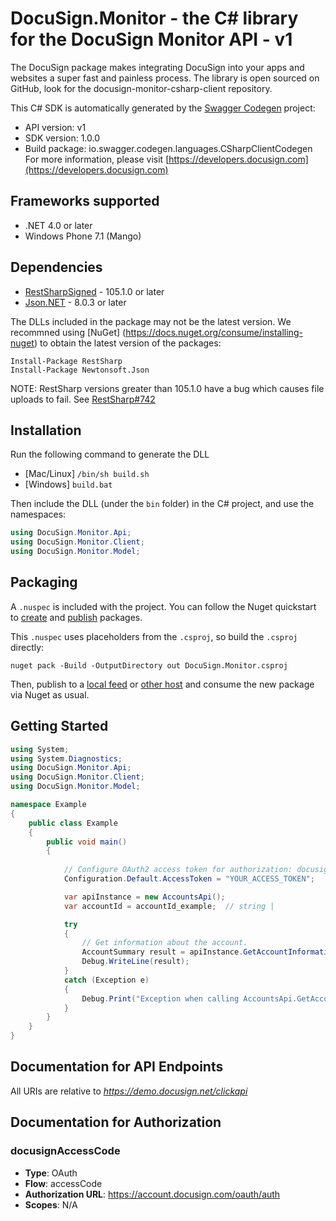 # DocuSign.Monitor - the C# library for the DocuSign Monitor API - v1

The DocuSign package makes integrating DocuSign into your apps and websites a super fast and painless process. The library is open sourced on GitHub, look for the docusign-monitor-csharp-client repository.

This C# SDK is automatically generated by the [Swagger Codegen](https://github.com/swagger-api/swagger-codegen) project:

- API version: v1
- SDK version: 1.0.0
- Build package: io.swagger.codegen.languages.CSharpClientCodegen
    For more information, please visit [https://developers.docusign.com](https://developers.docusign.com)

<a name="frameworks-supported"></a>
## Frameworks supported
- .NET 4.0 or later
- Windows Phone 7.1 (Mango)

<a name="dependencies"></a>
## Dependencies
- [RestSharpSigned](https://www.nuget.org/packages/RestSharpSigned) - 105.1.0 or later
- [Json.NET](https://www.nuget.org/packages/Newtonsoft.Json/) - 8.0.3 or later

The DLLs included in the package may not be the latest version. We recommned using [NuGet] (https://docs.nuget.org/consume/installing-nuget) to obtain the latest version of the packages:
```
Install-Package RestSharp
Install-Package Newtonsoft.Json
```

NOTE: RestSharp versions greater than 105.1.0 have a bug which causes file uploads to fail. See [RestSharp#742](https://github.com/restsharp/RestSharp/issues/742)

<a name="installation"></a>
## Installation
Run the following command to generate the DLL
- [Mac/Linux] `/bin/sh build.sh`
- [Windows] `build.bat`

Then include the DLL (under the `bin` folder) in the C# project, and use the namespaces:
```csharp
using DocuSign.Monitor.Api;
using DocuSign.Monitor.Client;
using DocuSign.Monitor.Model;
```

<a name="packaging"></a>
## Packaging

A `.nuspec` is included with the project. You can follow the Nuget quickstart to [create](https://docs.microsoft.com/en-us/nuget/quickstart/create-and-publish-a-package#create-the-package) and [publish](https://docs.microsoft.com/en-us/nuget/quickstart/create-and-publish-a-package#publish-the-package) packages.

This `.nuspec` uses placeholders from the `.csproj`, so build the `.csproj` directly:

```
nuget pack -Build -OutputDirectory out DocuSign.Monitor.csproj
```

Then, publish to a [local feed](https://docs.microsoft.com/en-us/nuget/hosting-packages/local-feeds) or [other host](https://docs.microsoft.com/en-us/nuget/hosting-packages/overview) and consume the new package via Nuget as usual.

<a name="getting-started"></a>
## Getting Started

```csharp
using System;
using System.Diagnostics;
using DocuSign.Monitor.Api;
using DocuSign.Monitor.Client;
using DocuSign.Monitor.Model;

namespace Example
{
    public class Example
    {
        public void main()
        {
            
            // Configure OAuth2 access token for authorization: docusignAccessCode
            Configuration.Default.AccessToken = "YOUR_ACCESS_TOKEN";

            var apiInstance = new AccountsApi();
            var accountId = accountId_example;  // string | 

            try
            {
                // Get information about the account.
                AccountSummary result = apiInstance.GetAccountInformation(accountId);
                Debug.WriteLine(result);
            }
            catch (Exception e)
            {
                Debug.Print("Exception when calling AccountsApi.GetAccountInformation: " + e.Message );
            }
        }
    }
}
```

<a name="documentation-for-api-endpoints"></a>
## Documentation for API Endpoints

All URIs are relative to *https://demo.docusign.net/clickapi*

<a name="documentation-for-authorization"></a>
## Documentation for Authorization

<a name="docusignAccessCode"></a>
### docusignAccessCode

- **Type**: OAuth
- **Flow**: accessCode
- **Authorization URL**: https://account.docusign.com/oauth/auth
- **Scopes**: N/A

